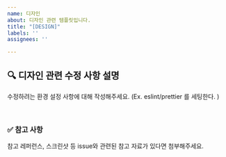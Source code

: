 ```yaml
---
name: 디자인
about: 디자인 관련 템플릿입니다.
title: "[DESIGN]"
labels: ''
assignees: ''

---
```


## 🔍 디자인 관련 수정 사항 설명

수정하려는 환경 설정 사항에 대해 작성해주세요.
(Ex. eslint/prettier 를 세팅한다. )

<br>

### ✅ 참고 사항

참고 레퍼런스, 스크린샷 등 issue와 관련된 참고 자료가 있다면 첨부해주세요.